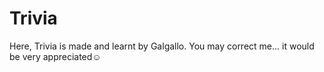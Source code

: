 # Trivia
Here, Trivia is made and learnt by Galgallo. You may correct me... it would be very appreciated☺

